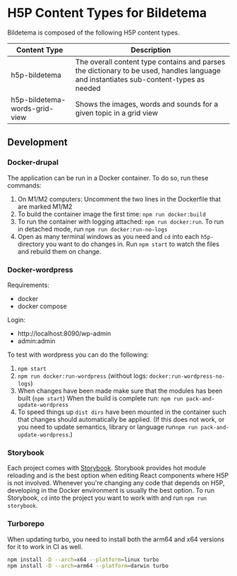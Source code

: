 # H5P Content Types for Bildetema

Bildetema is composed of the following H5P content types.

| Content Type                  | Description                                                                                                                           |
| ----------------------------- | ------------------------------------------------------------------------------------------------------------------------------------- |
| h5p-bildetema                 | The overall content type contains and parses the dictionary to be used, handles language and instantiates sub-content-types as needed |
| h5p-bildetema-words-grid-view | Shows the images, words and sounds for a given topic in a grid view                                                                   |

## Development

### Docker-drupal

The application can be run in a Docker container. To do so, run these commands:

1. On M1/M2 computers: Uncomment the two lines in the Dockerfile that are marked M1/M2
1. To build the container image the first time: `npm run docker:build`
1. To run the container with logging attached: `npm run docker:run`. To run in detached mode, run `npm run docker:run-no-logs`
1. Open as many terminal windows as you need and `cd` into each `h5p-` directory you want to do changes in. Run `npm start` to watch the files and rebuild them on change.

### Docker-wordpress

Requirements:

- docker
- docker compose

Login:

- http://localhost:8090/wp-admin
- admin:admin

To test with wordpress you can do the following:

1. `npm start`
2. `npm run docker:run-wordpress` (without logs: `docker:run-wordpress-no-logs`)
3. When changes have been made make sure that the modules has been built (`npm start`) When the build is complete run: `npm run pack-and-update-wordpress`
4. To speed things up `dist dirs` have been mounted in the container such that changes should automatically be applied. (If this does not work, or you need to update semantics, library or language run`npm run pack-and-update-wordpress`.)

### Storybook

Each project comes with [Storybook](https://storybook.js.org). Storybook provides hot module reloading and is the best option when editing React components where H5P is not involved. Whenever you're changing any code that depends on H5P, developing in the Docker environment is usually the best option. To run Storybook, `cd` into the project you want to work with and run `npm run storybook`.

### Turborepo

When updating turbo, you need to install both the arm64 and x64 versions for it to work in CI as well.

```bash
npm install -D --arch=x64 --platform=linux turbo
npm install -D --arch=arm64 --platform=darwin turbo
```
